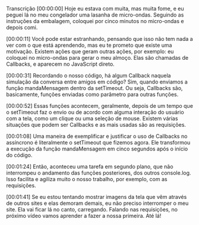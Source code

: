 Transcrição
[00:00:00] Hoje eu estava com muita, mas muita fome, e eu peguei lá no meu congelador uma lasanha de micro-ondas. Seguindo as instruções da embalagem, coloquei por cinco minutos no micro-ondas e depois comi.

[00:00:11] Você pode estar estranhando, pensando que isso não tem nada a ver com o que está aprendendo, mas eu te prometo que existe uma motivação. Existem ações que geram outras ações, por exemplo: eu coloquei no micro-ondas para gerar o meu almoço. Elas são chamadas de Callbacks, e aparecem no JavaScript direto.

[00:00:31] Recordando o nosso código, há algum Callback naquela simulação da conversa entre amigos em código? Sim, quando enviamos a função mandaMensagem dentro da setTimeout. Ou seja, Callbacks são, basicamente, funções enviadas como parâmetro para outras funções.

[00:00:52] Essas funções acontecem, geralmente, depois de um tempo que o setTimeout faz o envio ou de acordo com alguma interação do usuário com a tela, como um clique ou uma seleção de mouse. Existem várias situações que podem ser Callbacks e as mais usadas são as requisições.

[00:01:08] Uma maneira de exemplificar e justificar o uso de Callbacks no assíncrono é literalmente o setTimeout que fizemos agora. Ele transformou a execução da função mandaMensagem em cinco segundos após o início do código.

[00:01:24] Então, aconteceu uma tarefa em segundo plano, que não interrompeu o andamento das funções posteriores, dos outros console.log. Isso facilita e agiliza muito o nosso trabalho, por exemplo, com as requisições.

[00:01:41] Se eu estou tentando mostrar imagens da tela que vêm através de outros sites e elas demoram demais, eu não preciso interromper o meu site. Ela vai ficar lá no canto, carregando. Falando nas requisições, no próximo vídeo vamos aprender a fazer a nossa primeira. Até lá!